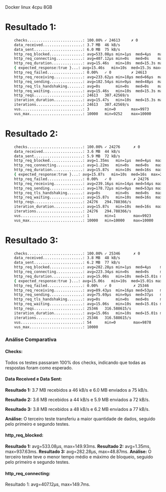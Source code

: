 Docker linux 4cpu 8GB

# Resultado 1:

```sh
    checks.........................: 100.00% ✓ 24613     ✗ 0      
    data_received..................: 3.7 MB  46 kB/s
    data_sent......................: 6.0 MB  75 kB/s
    http_req_blocked...............: avg=533.08µs min=1µs  med=4µs   max=149.93ms p(90)=586.79µs p(95)=1.15ms  
    http_req_connecting............: avg=407.12µs min=0s   med=0s    max=149.7ms  p(90)=434µs    p(95)=852.39µs
    http_req_duration..............: avg=15.46s   min=10s  med=15.3s max=25.45s   p(90)=20s      p(95)=20.21s  
    { expected_response:true }...: avg=15.46s   min=10s  med=15.3s max=25.45s   p(90)=20s      p(95)=20.21s  
    http_req_failed................: 0.00%   ✓ 0         ✗ 24613  
    http_req_receiving.............: avg=233.62µs min=18µs med=66µs  max=114.6ms  p(90)=184µs    p(95)=333.39µs
    http_req_sending...............: avg=182.54µs min=9µs  med=48µs  max=96.53ms  p(90)=131µs    p(95)=232µs   
    http_req_tls_handshaking.......: avg=0s       min=0s   med=0s    max=0s       p(90)=0s       p(95)=0s      
    http_req_waiting...............: avg=15.46s   min=10s  med=15.3s max=25.45s   p(90)=20s      p(95)=20.21s  
    http_reqs......................: 24613   307.42569/s
    iteration_duration.............: avg=15.47s   min=10s  med=15.3s max=25.45s   p(90)=20s      p(95)=20.21s  
    iterations.....................: 24613   307.42569/s
    vus............................: 3       min=0       max=9973 
    vus_max........................: 10000   min=9252    max=10000
```

# Resultado 2:

```sh
    checks.........................: 100.00% ✓ 24276      ✗ 0      
    data_received..................: 3.6 MB  44 kB/s
    data_sent......................: 5.9 MB  72 kB/s
    http_req_blocked...............: avg=1.35ms   min=1µs  med=4µs  max=937.63ms p(90)=912µs   p(95)=1.57ms
    http_req_connecting............: avg=1.22ms   min=0s   med=0s   max=937.33ms p(90)=779µs   p(95)=1.14ms
    http_req_duration..............: avg=15.87s   min=10s  med=16s  max=27.95s   p(90)=20.1s   p(95)=20.99s
    { expected_response:true }...: avg=15.87s   min=10s  med=16s  max=27.95s   p(90)=20.1s   p(95)=20.99s
    http_req_failed................: 0.00%   ✓ 0          ✗ 24276  
    http_req_receiving.............: avg=239.16µs min=14µs med=54µs max=138.82ms p(90)=237µs   p(95)=557µs 
    http_req_sending...............: avg=178.72µs min=9µs  med=53µs max=78.56ms  p(90)=183.5µs p(95)=391µs 
    http_req_tls_handshaking.......: avg=0s       min=0s   med=0s   max=0s       p(90)=0s      p(95)=0s    
    http_req_waiting...............: avg=15.87s   min=10s  med=16s  max=27.95s   p(90)=20.09s  p(95)=20.99s
    http_reqs......................: 24276   294.788366/s
    iteration_duration.............: avg=15.87s   min=10s  med=16s  max=27.95s   p(90)=20.1s   p(95)=20.99s
    iterations.....................: 24276   294.788366/s
    vus............................: 1       min=1        max=9923 
    vus_max........................: 10000   min=10000    max=10000
```

# Resultado 3:

```sh
    checks.........................: 100.00% ✓ 25346      ✗ 0      
    data_received..................: 3.8 MB  48 kB/s
    data_sent......................: 6.2 MB  77 kB/s
    http_req_blocked...............: avg=282.28µs min=1µs  med=4µs    max=48.87ms p(90)=451µs   p(95)=647.75µs
    http_req_connecting............: avg=223.34µs min=0s   med=0s     max=48.7ms  p(90)=343.5µs p(95)=492µs   
    http_req_duration..............: avg=15.06s   min=10s  med=15.01s max=21.29s  p(90)=19.19s  p(95)=20s     
    { expected_response:true }...: avg=15.06s   min=10s  med=15.01s max=21.29s  p(90)=19.19s  p(95)=20s     
    http_req_failed................: 0.00%   ✓ 0          ✗ 25346  
    http_req_receiving.............: avg=89.43µs  min=16µs med=53µs   max=33.85ms p(90)=123µs   p(95)=168µs   
    http_req_sending...............: avg=75.69µs  min=9µs  med=37µs   max=63.33ms p(90)=96µs    p(95)=133µs   
    http_req_tls_handshaking.......: avg=0s       min=0s   med=0s     max=0s      p(90)=0s      p(95)=0s      
    http_req_waiting...............: avg=15.06s   min=10s  med=15.01s max=21.29s  p(90)=19.18s  p(95)=20s     
    http_reqs......................: 25346   316.588615/s
    iteration_duration.............: avg=15.06s   min=10s  med=15.01s max=21.29s  p(90)=19.19s  p(95)=20s     
    iterations.....................: 25346   316.588615/s
    vus............................: 54      min=0        max=9878 
    vus_max........................: 10000 
```

### Análise Comparativa

#### Checks:

Todos os testes passaram 100% dos checks, indicando que todas as respostas foram como esperado.

#### Data Received e Data Sent:


**Resultado 1:** 3.7 MB recebidos a 46 kB/s e 6.0 MB enviados a 75 kB/s.

**Resultado 2:** 3.6 MB recebidos a 44 kB/s e 5.9 MB enviados a 72 kB/s.


**Resultado 3:** 3.8 MB recebidos a 48 kB/s e 6.2 MB enviados a 77 kB/s.


**Análise:** O terceiro teste 
transferiu a maior quantidade de dados, seguido pelo primeiro e segundo testes.

#### http_req_blocked:

**Resultado 1:** avg=533.08µs, max=149.93ms.
**Resultado 2:** avg=1.35ms, max=937.63ms.
**Resultado 3:** avg=282.28µs, max=48.87ms.
**Análise:** O terceiro teste teve o menor tempo médio e máximo de bloqueio, seguido pelo primeiro e segundo testes.

#### http_req_connecting:

Resultado 1: avg=407.12µs, max=149.7ms.
